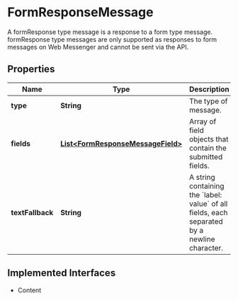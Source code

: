 

# FormResponseMessage

A formResponse type message is a response to a form type message. formResponse type messages are only supported as responses to form messages on Web Messenger and cannot be sent via the API.
## Properties

Name | Type | Description | Notes
------------ | ------------- | ------------- | -------------
**type** | **String** | The type of message. | 
**fields** | [**List&lt;FormResponseMessageField&gt;**](FormResponseMessageField.md) | Array of field objects that contain the submitted fields. | 
**textFallback** | **String** | A string containing the &#x60;label: value&#x60; of all fields, each separated by a newline character. |  [optional] [readonly]


## Implemented Interfaces

* Content


